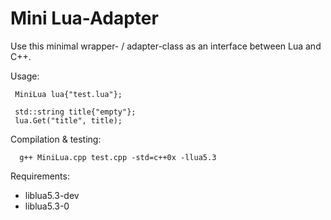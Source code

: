 # Mini Lua-Adapter
Use this minimal wrapper- / adapter-class as an interface between Lua and C++.

Usage:      

     MiniLua lua{"test.lua"}; 
     
     std::string title{"empty"};
     lua.Get("title", title);

Compilation & testing: 
      
      g++ MiniLua.cpp test.cpp -std=c++0x -llua5.3
  

Requirements:
- liblua5.3-dev
- liblua5.3-0


